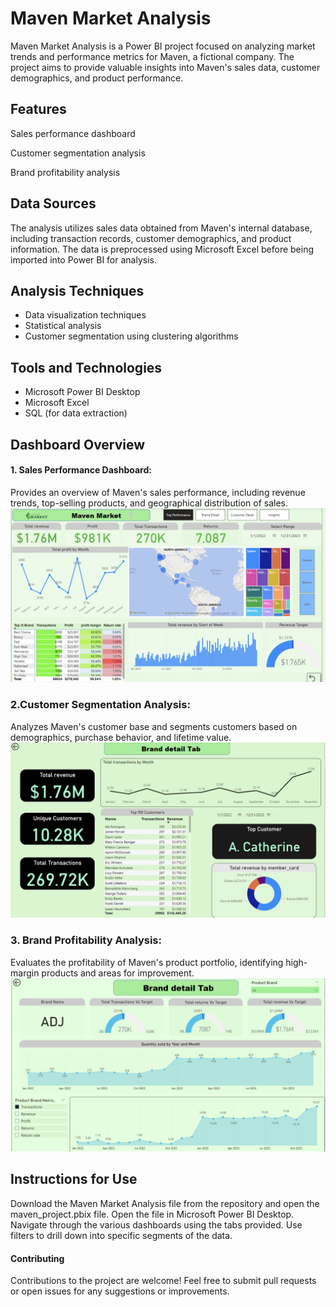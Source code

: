 # Maven Market Analysis

Maven Market Analysis is a Power BI project focused on analyzing market trends and performance metrics for Maven, a fictional company. The project aims to provide valuable insights into Maven's sales data, customer demographics, and product performance.

## Features

Sales performance dashboard

Customer segmentation analysis

Brand profitability analysis

## Data Sources

The analysis utilizes sales data obtained from Maven's internal database, including transaction records, customer demographics, and product information. The data is preprocessed using Microsoft Excel before being imported into Power BI for analysis.

## Analysis Techniques

- Data visualization techniques
- Statistical analysis
- Customer segmentation using clustering algorithms

## Tools and Technologies
- Microsoft Power BI Desktop
- Microsoft Excel
- SQL (for data extraction)

## Dashboard Overview

#### 1. Sales Performance Dashboard:
Provides an overview of Maven's sales performance, including revenue trends, top-selling products, and geographical distribution of sales.
![Hello](https://github.com/Gudiyarasu/Maven-Market-Analysis-Power-Bi-Report/blob/main/Maven%20Market%20Analysis/Top%20Performance.png)

### 2.Customer Segmentation Analysis: 
Analyzes Maven's customer base and segments customers based on demographics, purchase behavior, and lifetime value.
![Alttext](https://github.com/Gudiyarasu/Maven-Market-Analysis-Power-Bi-Report/blob/main/Maven%20Market%20Analysis/Customer%20Detail.png)

### 3. Brand Profitability Analysis: 
Evaluates the profitability of Maven's product portfolio, identifying high-margin products and areas for improvement.
![Alt text](https://github.com/Gudiyarasu/Maven-Market-Analysis-Power-Bi-Report/blob/main/Maven%20Market%20Analysis/Brand%20Detail.png)


## Instructions for Use

Download the Maven Market Analysis file from the repository and open the maven_project.pbix file.
Open the file in Microsoft Power BI Desktop.
Navigate through the various dashboards using the tabs provided. Use filters to drill down into specific segments of the data.



#### Contributing
Contributions to the project are welcome! Feel free to submit pull requests or open issues for any suggestions or improvements.

